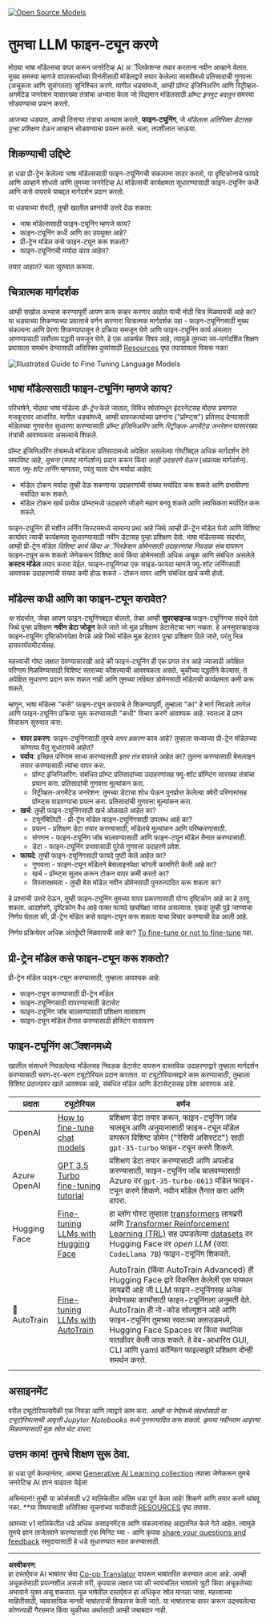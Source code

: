 <!--
CO_OP_TRANSLATOR_METADATA:
{
  "original_hash": "807f0d9fc1747e796433534e1be6a98a",
  "translation_date": "2025-10-17T13:52:15+00:00",
  "source_file": "18-fine-tuning/README.md",
  "language_code": "mr"
}
-->
[![Open Source Models](../../../translated_images/18-lesson-banner.f30176815b1a5074fce9cceba317720586caa99e24001231a92fd04eeb54a121.mr.png)](https://youtu.be/6UAwhL9Q-TQ?si=5jJd8yeQsCfJ97em)

# तुमचा LLM फाइन-ट्यून करणे

मोठ्या भाषा मॉडेल्सचा वापर करून जनरेटिव्ह AI अॅप्लिकेशन्स तयार करताना नवीन आव्हाने येतात. मुख्य समस्या म्हणजे वापरकर्त्याच्या विनंतीसाठी मॉडेलद्वारे तयार केलेल्या सामग्रीमध्ये प्रतिसादाची गुणवत्ता (अचूकता आणि सुसंगतता) सुनिश्चित करणे. मागील धड्यांमध्ये, आम्ही प्रॉम्प्ट इंजिनिअरिंग आणि रिट्रीव्हल-अगमेंटेड जनरेशन यासारख्या तंत्रांचा अभ्यास केला जो विद्यमान मॉडेलसाठी _प्रॉम्प्ट इनपुट बदलून_ समस्या सोडवण्याचा प्रयत्न करतो.

आजच्या धड्यात, आम्ही तिसऱ्या तंत्राचा अभ्यास करतो, **फाइन-ट्यूनिंग**, जे _मॉडेलला अतिरिक्त डेटासह पुन्हा प्रशिक्षण देऊन_ आव्हान सोडवण्याचा प्रयत्न करते. चला, तपशीलात जाऊया.

## शिकण्याची उद्दिष्टे

हा धडा प्री-ट्रेन केलेल्या भाषा मॉडेल्ससाठी फाइन-ट्यूनिंगची संकल्पना सादर करतो, या दृष्टिकोनाचे फायदे आणि आव्हाने शोधतो आणि तुमच्या जनरेटिव्ह AI मॉडेल्सची कार्यक्षमता सुधारण्यासाठी फाइन-ट्यूनिंग कधी आणि कसे वापरावे याबद्दल मार्गदर्शन प्रदान करतो.

या धड्याच्या शेवटी, तुम्ही खालील प्रश्नांची उत्तरे देऊ शकता:

- भाषा मॉडेल्ससाठी फाइन-ट्यूनिंग म्हणजे काय?
- फाइन-ट्यूनिंग कधी आणि का उपयुक्त आहे?
- प्री-ट्रेन मॉडेल कसे फाइन-ट्यून करू शकतो?
- फाइन-ट्यूनिंगची मर्यादा काय आहेत?

तयार आहात? चला सुरुवात करूया.

## चित्रात्मक मार्गदर्शक

आम्ही सखोल अभ्यास करण्यापूर्वी आपण काय कव्हर करणार आहोत याची मोठी चित्र मिळवायची आहे का? या धड्याच्या शिकण्याच्या प्रवासाचे वर्णन करणारा चित्रात्मक मार्गदर्शक पहा - फाइन-ट्यूनिंगसाठी मुख्य संकल्पना आणि प्रेरणा शिकण्यापासून ते प्रक्रिया समजून घेणे आणि फाइन-ट्यूनिंग कार्य अंमलात आणण्यासाठी सर्वोत्तम पद्धती समजून घेणे. हे एक आकर्षक विषय आहे, त्यामुळे तुमच्या स्व-मार्गदर्शित शिक्षण प्रवासाला समर्थन देण्यासाठी अतिरिक्त दुव्यांसाठी [Resources](./RESOURCES.md?WT.mc_id=academic-105485-koreyst) पृष्ठ तपासायला विसरू नका!

![Illustrated Guide to Fine Tuning Language Models](../../../translated_images/18-fine-tuning-sketchnote.11b21f9ec8a703467a120cb79a28b5ac1effc8d8d9d5b31bbbac6b8640432e14.mr.png)

## भाषा मॉडेल्ससाठी फाइन-ट्यूनिंग म्हणजे काय?

परिभाषेने, मोठ्या भाषा मॉडेल्स _प्री-ट्रेन_ केले जातात, विविध स्रोतांमधून इंटरनेटसह मोठ्या प्रमाणात मजकूरावर आधारित. मागील धड्यांमध्ये, आम्ही वापरकर्त्याच्या प्रश्नांना ("प्रॉम्प्ट्स") प्रतिसाद देण्यासाठी मॉडेलच्या गुणवत्तेत सुधारणा करण्यासाठी _प्रॉम्प्ट इंजिनिअरिंग_ आणि _रिट्रीव्हल-अगमेंटेड जनरेशन_ यासारख्या तंत्रांची आवश्यकता असल्याचे शिकले.

प्रॉम्प्ट इंजिनिअरिंग तंत्रामध्ये मॉडेलला प्रतिसादामध्ये अपेक्षित असलेल्या गोष्टींबद्दल अधिक मार्गदर्शन देणे समाविष्ट आहे, _सूचना_ (स्पष्ट मार्गदर्शन) प्रदान करून किंवा _काही उदाहरणे देऊन_ (अप्रत्यक्ष मार्गदर्शन). याला _फ्यू-शॉट लर्निंग_ म्हणतात, परंतु याला दोन मर्यादा आहेत:

- मॉडेल टोकन मर्यादा तुम्ही देऊ शकणाऱ्या उदाहरणांची संख्या मर्यादित करू शकते आणि प्रभावीपणा मर्यादित करू शकते.
- मॉडेल टोकन खर्च प्रत्येक प्रॉम्प्टमध्ये उदाहरणे जोडणे महाग बनवू शकते आणि लवचिकता मर्यादित करू शकते.

फाइन-ट्यूनिंग ही मशीन लर्निंग सिस्टममध्ये सामान्य प्रथा आहे जिथे आम्ही प्री-ट्रेन मॉडेल घेतो आणि विशिष्ट कार्यावर त्याची कार्यक्षमता सुधारण्यासाठी नवीन डेटासह पुन्हा प्रशिक्षण देतो. भाषा मॉडेल्सच्या संदर्भात, आम्ही प्री-ट्रेन मॉडेल _विशिष्ट कार्य किंवा अॅप्लिकेशन डोमेनसाठी उदाहरणांचा निवडक संच_ वापरून फाइन-ट्यून करू शकतो जेणेकरून विशिष्ट कार्य किंवा डोमेनसाठी अधिक अचूक आणि संबंधित असलेले **कस्टम मॉडेल** तयार करता येईल. फाइन-ट्यूनिंगचा एक साइड-फायदा म्हणजे फ्यू-शॉट लर्निंगसाठी आवश्यक उदाहरणांची संख्या कमी होऊ शकते - टोकन वापर आणि संबंधित खर्च कमी होतो.

## मॉडेल्स कधी आणि का फाइन-ट्यून करावेत?

_या_ संदर्भात, जेव्हा आपण फाइन-ट्यूनिंगबद्दल बोलतो, तेव्हा आम्ही **सुपरव्हाइज्ड** फाइन-ट्यूनिंगचा संदर्भ देतो जिथे पुन्हा प्रशिक्षण **नवीन डेटा जोडून** केले जाते जो मूळ प्रशिक्षण डेटासेटचा भाग नव्हता. हे अनसुपरव्हाइज्ड फाइन-ट्यूनिंग दृष्टिकोनापेक्षा वेगळे आहे जिथे मॉडेल मूळ डेटावर पुन्हा प्रशिक्षण दिले जाते, परंतु भिन्न हायपरपॅरामीटर्ससह.

महत्त्वाची गोष्ट लक्षात ठेवण्यासारखी आहे की फाइन-ट्यूनिंग ही एक प्रगत तंत्र आहे ज्यासाठी अपेक्षित परिणाम मिळविण्यासाठी विशिष्ट स्तराच्या कौशल्याची आवश्यकता असते. चुकीच्या पद्धतीने केल्यास, ते अपेक्षित सुधारणा प्रदान करू शकत नाही आणि तुमच्या लक्ष्यित डोमेनसाठी मॉडेलची कार्यक्षमता कमी करू शकते.

म्हणून, भाषा मॉडेल्स "कसे" फाइन-ट्यून करायचे ते शिकण्यापूर्वी, तुम्हाला "का" हे मार्ग निवडावे लागेल आणि फाइन-ट्यूनिंग प्रक्रिया सुरू करण्यासाठी "कधी" विचार करणे आवश्यक आहे. स्वतःला हे प्रश्न विचारून सुरुवात करा:

- **वापर प्रकरण**: फाइन-ट्यूनिंगसाठी तुमचे _वापर प्रकरण_ काय आहे? तुम्हाला सध्याच्या प्री-ट्रेन मॉडेलच्या कोणत्या पैलू सुधारायचे आहेत?
- **पर्याय**: इच्छित परिणाम साध्य करण्यासाठी _इतर तंत्र_ वापरले आहेत का? तुलना करण्यासाठी बेसलाइन तयार करण्यासाठी त्यांचा वापर करा.
  - प्रॉम्प्ट इंजिनिअरिंग: संबंधित प्रॉम्प्ट प्रतिसादांच्या उदाहरणांसह फ्यू-शॉट प्रॉम्प्टिंग सारख्या तंत्रांचा प्रयत्न करा. प्रतिसादांची गुणवत्ता मूल्यांकन करा.
  - रिट्रीव्हल-अगमेंटेड जनरेशन: तुमच्या डेटाचा शोध घेऊन पुनर्प्राप्त केलेल्या क्वेरी परिणामांसह प्रॉम्प्ट्स वाढवण्याचा प्रयत्न करा. प्रतिसादांची गुणवत्ता मूल्यांकन करा.
- **खर्च**: तुम्ही फाइन-ट्यूनिंगसाठी खर्च ओळखले आहेत का?
  - ट्यूनॅबिलिटी - प्री-ट्रेन मॉडेल फाइन-ट्यूनिंगसाठी उपलब्ध आहे का?
  - प्रयत्न - प्रशिक्षण डेटा तयार करण्यासाठी, मॉडेलचे मूल्यांकन आणि परिष्करणासाठी.
  - संगणन - फाइन-ट्यूनिंग जॉब चालवण्यासाठी आणि फाइन-ट्यून मॉडेल तैनात करण्यासाठी.
  - डेटा - फाइन-ट्यूनिंग प्रभावासाठी पुरेसे गुणवत्ता उदाहरणे प्रवेश.
- **फायदे**: तुम्ही फाइन-ट्यूनिंगसाठी फायदे पुष्टी केले आहेत का?
  - गुणवत्ता - फाइन-ट्यून मॉडेलने बेसलाइनपेक्षा चांगली कामगिरी केली आहे का?
  - खर्च - प्रॉम्प्ट्स सुलभ करून टोकन वापर कमी करतो का?
  - विस्तारक्षमता - तुम्ही बेस मॉडेल नवीन डोमेनसाठी पुनरुत्पादित करू शकता का?

हे प्रश्नांची उत्तरे देऊन, तुम्ही फाइन-ट्यूनिंग तुमच्या वापर प्रकरणासाठी योग्य दृष्टिकोन आहे का हे ठरवू शकता. आदर्शपणे, दृष्टिकोन वैध आहे फक्त फायदे खर्चापेक्षा जास्त असल्यास. एकदा तुम्ही पुढे जाण्याचा निर्णय घेतला की, प्री-ट्रेन मॉडेल कसे फाइन-ट्यून करू शकता याचा विचार करण्याची वेळ आली आहे.

निर्णय प्रक्रियेवर अधिक अंतर्दृष्टी मिळवायची आहे का? [To fine-tune or not to fine-tune](https://www.youtube.com/watch?v=0Jo-z-MFxJs) पहा.

## प्री-ट्रेन मॉडेल कसे फाइन-ट्यून करू शकतो?

प्री-ट्रेन मॉडेल फाइन-ट्यून करण्यासाठी, तुम्हाला आवश्यक आहे:

- फाइन-ट्यून करण्यासाठी प्री-ट्रेन मॉडेल
- फाइन-ट्यूनिंगसाठी वापरण्यासाठी डेटासेट
- फाइन-ट्यूनिंग जॉब चालवण्यासाठी प्रशिक्षण वातावरण
- फाइन-ट्यून मॉडेल तैनात करण्यासाठी होस्टिंग वातावरण

## फाइन-ट्यूनिंग अॅक्शनमध्ये

खालील संसाधने निवडलेल्या मॉडेलसह निवडक डेटासेट वापरून वास्तविक उदाहरणाद्वारे तुम्हाला मार्गदर्शन करण्यासाठी चरण-दर-चरण ट्यूटोरियल प्रदान करतात. या ट्यूटोरियल्सद्वारे काम करण्यासाठी, तुम्हाला विशिष्ट प्रदात्यावर खाते आवश्यक आहे, संबंधित मॉडेल आणि डेटासेट्ससह प्रवेश आवश्यक आहे.

| प्रदाता       | ट्यूटोरियल                                                                                                                                                                       | वर्णन                                                                                                                                                                                                                                                                                                                                                                                                                        |
| ------------ | ------------------------------------------------------------------------------------------------------------------------------------------------------------------------------ | ---------------------------------------------------------------------------------------------------------------------------------------------------------------------------------------------------------------------------------------------------------------------------------------------------------------------------------------------------------------------------------------------------------------------------------- |
| OpenAI       | [How to fine-tune chat models](https://github.com/openai/openai-cookbook/blob/main/examples/How_to_finetune_chat_models.ipynb?WT.mc_id=academic-105485-koreyst)                | प्रशिक्षण डेटा तयार करून, फाइन-ट्यूनिंग जॉब चालवून आणि अनुमानासाठी फाइन-ट्यून मॉडेल वापरून विशिष्ट डोमेन ("रेसिपी असिस्टंट") साठी `gpt-35-turbo` फाइन-ट्यून करणे शिकणे.                                                                                                                                                                                                                                              |
| Azure OpenAI | [GPT 3.5 Turbo fine-tuning tutorial](https://learn.microsoft.com/azure/ai-services/openai/tutorials/fine-tune?tabs=python-new%2Ccommand-line?WT.mc_id=academic-105485-koreyst) | प्रशिक्षण डेटा तयार करण्यासाठी आणि अपलोड करण्यासाठी, फाइन-ट्यूनिंग जॉब चालवण्यासाठी Azure वर `gpt-35-turbo-0613` मॉडेल फाइन-ट्यून करणे शिकणे. नवीन मॉडेल तैनात करा आणि वापरा.                                                                                                                                                                                                                                                                 |
| Hugging Face | [Fine-tuning LLMs with Hugging Face](https://www.philschmid.de/fine-tune-llms-in-2024-with-trl?WT.mc_id=academic-105485-koreyst)                                               | हा ब्लॉग पोस्ट तुम्हाला [transformers](https://huggingface.co/docs/transformers/index?WT.mc_id=academic-105485-koreyst) लायब्ररी आणि [Transformer Reinforcement Learning (TRL)](https://huggingface.co/docs/trl/index?WT.mc_id=academic-105485-koreyst) सह उघडलेल्या [datasets](https://huggingface.co/docs/datasets/index?WT.mc_id=academic-105485-koreyst) वर Hugging Face वर _open LLM_ (उदा: `CodeLlama 7B`) फाइन-ट्यूनिंग शिकवते. |
|              |                                                                                                                                                                                |                                                                                                                                                                                                                                                                                                                                                                                                                                    |
| 🤗 AutoTrain | [Fine-tuning LLMs with AutoTrain](https://github.com/huggingface/autotrain-advanced/?WT.mc_id=academic-105485-koreyst)                                                         | AutoTrain (किंवा AutoTrain Advanced) ही Hugging Face द्वारे विकसित केलेली एक पायथन लायब्ररी आहे जी LLM फाइन-ट्यूनिंगसह अनेक वेगवेगळ्या कार्यांसाठी फाइन-ट्यूनिंगला अनुमती देते. AutoTrain ही नो-कोड सोल्यूशन आहे आणि फाइन-ट्यूनिंग तुमच्या स्वतःच्या क्लाउडमध्ये, Hugging Face Spaces वर किंवा स्थानिक पातळीवर केली जाऊ शकते. हे वेब-आधारित GUI, CLI आणि yaml कॉन्फिग फाइल्सद्वारे प्रशिक्षण दोन्ही समर्थन करते.                                                                               |
|              |                                                                                                                                                                                |                                                                                                                                                                                                                                                                                                                                                                                                                                    |

## असाइनमेंट

वरील ट्यूटोरियल्सपैकी एक निवडा आणि त्याद्वारे काम करा. _आम्ही या रेपोमध्ये संदर्भासाठी या ट्यूटोरियल्सची आवृत्ती Jupyter Notebooks मध्ये पुनरुत्पादित करू शकतो. कृपया नवीनतम आवृत्त्या मिळवण्यासाठी मूळ स्रोत थेट वापरा_.

## उत्तम काम! तुमचे शिक्षण सुरू ठेवा.

हा धडा पूर्ण केल्यानंतर, आमचा [Generative AI Learning collection](https://aka.ms/genai-collection?WT.mc_id=academic-105485-koreyst) तपासा जेणेकरून तुमचे जनरेटिव्ह AI ज्ञान वाढवता येईल!

अभिनंदन!! तुम्ही या कोर्ससाठी v2 मालिकेतील अंतिम धडा पूर्ण केला आहे! शिकणे आणि तयार करणे थांबवू नका. \*\*या विषयासाठी अतिरिक्त सूचनांच्या यादीसाठी [RESOURCES](RESOURCES.md?WT.mc_id=academic-105485-koreyst) पृष्ठ तपासा.

आमच्या v1 मालिकेतील धडे अधिक असाइनमेंट्स आणि संकल्पनांसह अद्यतनित केले गेले आहेत. त्यामुळे तुमचे ज्ञान ताजेतवाने करण्यासाठी एक मिनिट घ्या - आणि कृपया [share your questions and feedback](https://github.com/microsoft/generative-ai-for-beginners/issues?WT.mc_id=academic-105485-koreyst) समुदायासाठी हे धडे सुधारण्यात मदत करण्यासाठी.

---

**अस्वीकरण**:  
हा दस्तऐवज AI भाषांतर सेवा [Co-op Translator](https://github.com/Azure/co-op-translator) वापरून भाषांतरित करण्यात आला आहे. आम्ही अचूकतेसाठी प्रयत्नशील असलो तरी, कृपयास लक्षात घ्या की स्वयंचलित भाषांतरे त्रुटी किंवा अचूकतेच्या अभावाने युक्त असू शकतात. मूळ भाषेतील दस्तऐवज हा अधिकृत स्रोत मानला जावा. महत्त्वाच्या माहितीसाठी, व्यावसायिक मानवी भाषांतराची शिफारस केली जाते. या भाषांतराचा वापर करून उद्भवलेल्या कोणत्याही गैरसमज किंवा चुकीच्या अर्थासाठी आम्ही जबाबदार नाही.